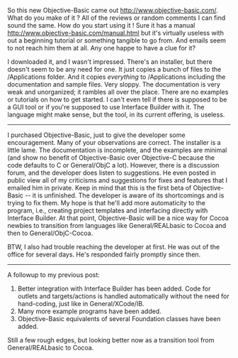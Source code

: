 So this new Objective-Basic came out http://www.objective-basic.com/. What do you make of it ? All of the reviews or random comments I can find sound the same. How do you start using it !
Sure it has a manual http://www.objective-basic.com/manual.html but it's virtually useless with out a beginning tutorial or something tangible to go from. And emails seem to not reach him them at all. Any one happe to have a clue for it? 

I downloaded it, and I wasn't impressed. There's an installer, but there doesn't seem to be any need for one. It just copies a bunch of files to the /Applications folder.
And it copies *everything* to /Applications including the documentation and sample files. Very sloppy.
The documentation is very weak and unorganized; it rambles all over the place. There are no examples or tutorials on how to get started. I can't even tell if there is supposed to be a GUI tool or if you're supposed to use Interface Builder with it. The language might make sense, but the tool, in its current offering, is useless.

----

I purchased Objective-Basic, just to give the developer some encouragement.  Many of your observations are correct.  The installer is a little lame.  The documentation is incomplete, and the examples are minimal (and show no benefit of Objective-Basic over Objective-C because the code defaults to C or General/ObjC a lot).  However, there is a discussion forum, and the developer does listen to suggestions.  He even posted in public view all of my criticisms and suggestions for fixes and features that I emailed him in private.  Keep in mind that this is the first beta of Objective-Basic -- it is unfinished.  The developer is aware of its shortcomings and is trying to fix them.  My hope is that he'll add more automaticity to the program, i.e., creating project templates and interfacing directly with Interface Builder.  At that point, Objective-Basic will be a nice way for Cocoa newbies to transition from languages like General/REALbasic to Cocoa and then to General/ObjC-Cocoa.

BTW, I also had trouble reaching the developer at first.  He was out of the office for several days.  He's responded fairly promptly since then. 

----

A followup to my previous post:
1. Better integration with Interface Builder has been added.  Code for outlets and targets/actions is handled automatically without the need for hand-coding, just like in General/XCode/IB.
2. Many more example programs have been added.
3. Objective-Basic equivalents of several Foundation classes have been added.

Still a few rough edges, but looking better now as a transition tool from General/REALbasic to Cocoa.